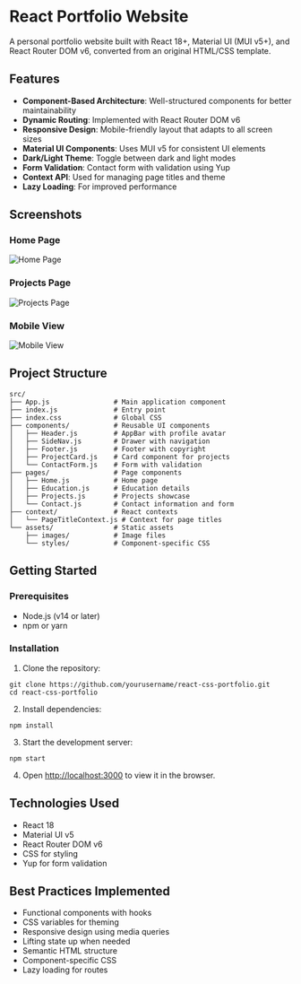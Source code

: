 # React Portfolio Website

A personal portfolio website built with React 18+, Material UI (MUI v5+), and React Router DOM v6, converted from an original HTML/CSS template.

## Features

- **Component-Based Architecture**: Well-structured components for better maintainability
- **Dynamic Routing**: Implemented with React Router DOM v6
- **Responsive Design**: Mobile-friendly layout that adapts to all screen sizes
- **Material UI Components**: Uses MUI v5 for consistent UI elements
- **Dark/Light Theme**: Toggle between dark and light modes
- **Form Validation**: Contact form with validation using Yup
- **Context API**: Used for managing page titles and theme
- **Lazy Loading**: For improved performance

## Screenshots

### Home Page
![Home Page](screenshots/home.png)

### Projects Page
![Projects Page](screenshots/projects.png)

### Mobile View
![Mobile View](screenshots/mobile.png)

## Project Structure

```
src/
├── App.js                # Main application component
├── index.js              # Entry point
├── index.css             # Global CSS
├── components/           # Reusable UI components
│   ├── Header.js         # AppBar with profile avatar
│   ├── SideNav.js        # Drawer with navigation
│   ├── Footer.js         # Footer with copyright
│   ├── ProjectCard.js    # Card component for projects
│   └── ContactForm.js    # Form with validation
├── pages/                # Page components
│   ├── Home.js           # Home page
│   ├── Education.js      # Education details
│   ├── Projects.js       # Projects showcase
│   └── Contact.js        # Contact information and form
├── context/              # React contexts
│   └── PageTitleContext.js # Context for page titles
└── assets/               # Static assets
    ├── images/           # Image files
    └── styles/           # Component-specific CSS
```

## Getting Started

### Prerequisites

- Node.js (v14 or later)
- npm or yarn

### Installation

1. Clone the repository:
```
git clone https://github.com/yourusername/react-css-portfolio.git
cd react-css-portfolio
```

2. Install dependencies:
```
npm install
```

3. Start the development server:
```
npm start
```

4. Open [http://localhost:3000](http://localhost:3000) to view it in the browser.

## Technologies Used

- React 18
- Material UI v5
- React Router DOM v6
- CSS for styling
- Yup for form validation

## Best Practices Implemented

- Functional components with hooks
- CSS variables for theming
- Responsive design using media queries
- Lifting state up when needed
- Semantic HTML structure
- Component-specific CSS
- Lazy loading for routes